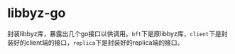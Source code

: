 # libbyz-go

封装libbyz库，暴露出几个go接口以供调用。`bft`下是原libbyz库，`client`下是封装好的client端的接口，`replica`下是封装好的replica端的接口。

